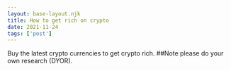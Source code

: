 ```yaml
---
layout: base-layout.njk
title: How to get rich on crypto
date: 2021-11-24
tags: ['post']
---
```

Buy the latest crypto currencies to get crypto rich. ##Note please do your own research (DYOR).

